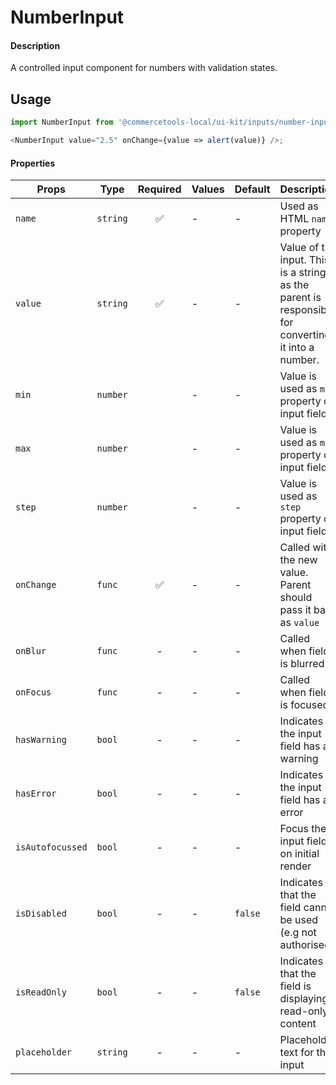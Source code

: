# NumberInput

#### Description

A controlled input component for numbers with validation states.

## Usage

```js
import NumberInput from '@commercetools-local/ui-kit/inputs/number-input';

<NumberInput value="2.5" onChange={value => alert(value)} />;
```

#### Properties

| Props            | Type     | Required | Values | Default | Description                                                                                                              |
| ---------------- | -------- | :------: | ------ | ------- | ------------------------------------------------------------------------------------------------------------------------ |
| `name`           | `string` |    ✅    | -      | -       | Used as HTML `name` property                                                                                             |
| `value`          | `string` |    ✅    | -      | -       | Value of the input. This is a string as the parent is responsible for converting it into a number.                       |
| `min`            | `number` |          | -      | -       | Value is used as `min` property on input field |
| `max`            | `number` |          | -      | -       | Value is used as `max` property on input field |
| `step`           | `number` |          | -      | -       | Value is used as `step` property on input field |
| `onChange`       | `func`   |    ✅    | -      | -       | Called with the new value. Parent should pass it back as `value`                                                         |
| `onBlur`         | `func`   |    -     | -      | -       | Called when field is blurred                                                                                             |
| `onFocus`        | `func`   |    -     | -      | -       | Called when field is focused                                                                                             |
| `hasWarning`     | `bool`   |    -     | -      | -       | Indicates the input field has a warning                                                                                  |
| `hasError`       | `bool`   |    -     | -      | -       | Indicates the input field has an error                                                                                   |
| `isAutofocussed` | `bool`   |    -     | -      | -       | Focus the input field on initial render                                                                                  |
| `isDisabled`     | `bool`   |    -     | -      | `false` | Indicates that the field cannot be used (e.g not authorised)                                       |
| `isReadOnly`     | `bool`   |    -     | -      | `false` | Indicates that the field is displaying read-only content                                                                 |
| `placeholder`    | `string` |    -     | -      | -       | Placeholder text for the input                                                                                           |
